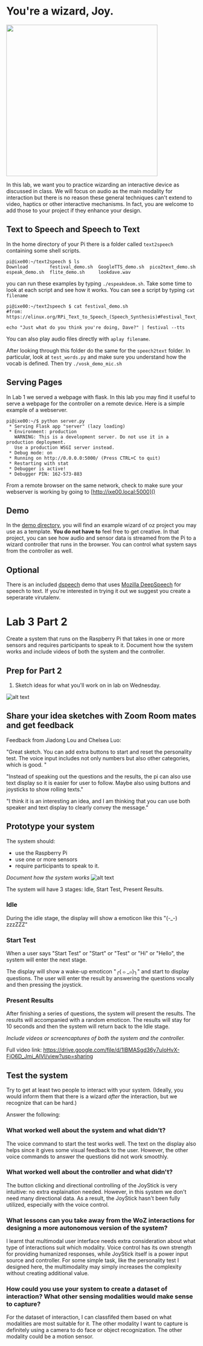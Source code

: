 # You're a wizard, Joy.

<img src="https://pbs.twimg.com/media/Cen7qkHWIAAdKsB.jpg" height="400">

In this lab, we want you to practice wizarding an interactive device as discussed in class. We will focus on audio as the main modality for interaction but there is no reason these general techniques can't extend to video, haptics or other interactive mechanisms. In fact, you are welcome to add those to your project if they enhance your design.


## Text to Speech and Speech to Text

In the home directory of your Pi there is a folder called `text2speech` containing some shell scripts.

```
pi@ixe00:~/text2speech $ ls
Download        festival_demo.sh  GoogleTTS_demo.sh  pico2text_demo.sh
espeak_demo.sh  flite_demo.sh     lookdave.wav

```

you can run these examples by typing 
`./espeakdeom.sh`. Take some time to look at each script and see how it works. You can see a script by typing `cat filename`

```
pi@ixe00:~/text2speech $ cat festival_demo.sh 
#from: https://elinux.org/RPi_Text_to_Speech_(Speech_Synthesis)#Festival_Text_to_Speech

echo "Just what do you think you're doing, Dave?" | festival --tts

```

You can also play audio files directly with `aplay filename`.

After looking through this folder do the same for the `speech2text` folder. In particular, look at `test_words.py` and make sure you understand how the vocab is defined. Then try `./vosk_demo_mic.sh`

## Serving Pages

In Lab 1 we served a webpage with flask. In this lab you may find it useful to serve a webpage for the controller on a remote device. Here is a simple example of a webserver.

```
pi@ixe00:~/$ python server.py
 * Serving Flask app "server" (lazy loading)
 * Environment: production
   WARNING: This is a development server. Do not use it in a production deployment.
   Use a production WSGI server instead.
 * Debug mode: on
 * Running on http://0.0.0.0:5000/ (Press CTRL+C to quit)
 * Restarting with stat
 * Debugger is active!
 * Debugger PIN: 162-573-883
```
From a remote browser on the same network, check to make sure your webserver is working by going to [http://ixe00.local:5000]()


## Demo

In the [demo directory](./demo), you will find an example wizard of oz project you may use as a template. **You do not have to** feel free to get creative. In that project, you can see how audio and sensor data is streamed from the Pi to a wizard controller that runs in the browser. You can control what system says from the controller as well.

## Optional

There is an included [dspeech](.dspeech) demo that uses [Mozilla DeepSpeech](https://github.com/mozilla/DeepSpeech) for speech to text. If you're interested in trying it out we suggest you create a seperarate virutalenv. 



# Lab 3 Part 2

Create a system that runs on the Raspberry Pi that takes in one or more sensors and requires participants to speak to it. Document how the system works and include videos of both the system and the controller.

## Prep for Part 2

1. Sketch ideas for what you'll work on in lab on Wednesday.

![alt text](https://github.com/iamyuchy/Interactive-Lab-Hub/blob/Spring2021/Lab%203/test.jpg)

## Share your idea sketches with Zoom Room mates and get feedback

Feedback from Jiadong Lou and Chelsea Luo: 


"Great sketch. You can add extra buttons to start and reset the personality test. The voice input includes not only numbers but also other categories, which is good. "


"Instead of speaking out the questions and the results, the pi can also use text display so it is easier for user to follow. Maybe also using buttons and joysticks to show rolling texts."


"I think it is an interesting an idea, and I am thinking that you can use both speaker and text display to clearly convey the message."


## Prototype your system

The system should:
* use the Raspberry Pi 
* use one or more sensors
* require participants to speak to it. 

*Document how the system works*
![alt text](https://github.com/iamyuchy/Interactive-Lab-Hub/blob/Spring2021/Lab%203/system.JPG)


The system will have 3 stages: Idle, Start Test, Present Results.

### Idle
During the idle stage, the display will show a emoticon like this "(-_-) zzzZZZ"

### Start Test
When a user says "Start Test" or "Start" or "Test" or "Hi" or "Hello", the system will enter the next stage.

The display will show a wake-up emoticon "╭( ๐ _๐)╮" and start to display questions. The user will enter the result by answering the questions vocally and then pressing the joystick.

### Present Results
After finishing a series of questions, the system will present the results. The results will accompanied with a random emoticon. The results will stay for 10 seconds and then the system will return back to the Idle stage.

*Include videos or screencaptures of both the system and the controller.*

Full video link:
https://drive.google.com/file/d/1lBMASgd36y7uIoHvX-FjO6D_Jmi_AIVI/view?usp=sharing

## Test the system
Try to get at least two people to interact with your system. (Ideally, you would inform them that there is a wizard _after_ the interaction, but we recognize that can be hard.)

Answer the following:

### What worked well about the system and what didn't?
The voice command to start the test works well. The text on the display also helps since it gives some visual feedback to the user.
However, the other voice commands to answer the questions did not work smoothly.

### What worked well about the controller and what didn't?
The button clicking and directional controlling of the JoyStick is very intuitive: no extra explaination needed. However, in this system we don't need many directional data. As a result, the JoyStick hasn't been fully utilized, especially with the voice control.

### What lessons can you take away from the WoZ interactions for designing a more autonomous version of the system?
I learnt that multimodal user interface needs extra consideration about what type of interactions suit which modality. Voice control has its own strength for providing humanized responses, while JoyStick itself is a power input source and controller. For some simple task, like the personality test I designed here, the multimodality may simply increases the complexity without creating additional value.


### How could you use your system to create a dataset of interaction? What other sensing modalities would make sense to capture?
For the dataset of interaction, I can classfifed them based on what modalities are most suitable for it. The other modality I want to capture is definitely using a camera to do face or object recognization. The other modality could be a motion sensor.

